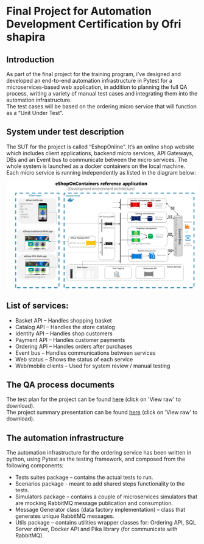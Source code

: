 # Final Project for Automation Development Certification by Ofri shapira 
## Introduction
As part of the final project for the training program, i've designed and developed an end-to-end automation infrastructure in
Pytest for a microservices-based web application, in addition to planning the full QA process,
writing a variety of manual test cases and integrating them into the automation infrastructure.<br />The test cases will be based on the ordering micro service that will function as a “Unit Under Test”.
 
## System under test description
The SUT for the project is called “EshopOnline”. It’s an online shop website which includes client applications, backend micro services, API Gateways, DBs and an Event bus to communicate between the micro services.
The whole system is launched as a docker containers on the local machine.
Each micro service is running independently as listed in the diagram below:

<img src="https://github.com/dotnet-architecture/eShopOnContainers/raw/dev/img/eShopOnContainers-architecture.png" alt="Eshop containers architecture">

## List of services:
* Basket API – Handles shopping basket
* Catalog API – Handles the store catalog
* Identity API – Handles shop customers
* Payment API – Handles customer payments
* Ordering API – Handles orders after purchases
* Event bus – Handles communications between services
* Web status – Shows the status of each service
* Web/mobile clients – Used for system review / manual testing

## The QA process documents
The test plan for the project can be found [here](https://github.com/OfriShapira/eshop-automation-qa-project/blob/ofri-shapira/documents/std/Test%20Plan%20-%20Orders%20Service%20-%20Ofri%20Shapira.docx) (click on 'View raw' to download).<br />
The project summary presentation can be found [here](https://github.com/OfriShapira/eshop-automation-qa-project/blob/ofri-shapira/documents/presentation/ordering-service-testing.pptx) (click on 'View raw' to download).

## The automation infrastructure
The automation infrastructure for the ordering service has been written in python, using Pytest as the testing framework, and composed from the following components:
* Tests suites package – contains the actual tests to run.
* Scenarios package - meant to add shared steps functionality to the tests.
* Simulators package – contains a couple of microservices simulators that are mocking RabbitMQ message publication and consumption.
* Message Generator class (data factory implementation) – class that generates unique RabbitMQ messages.
* Utils package – contains utilities wrapper classes for: Ordering API, SQL Server driver, Docker API and Pika library (for communicate with RabbitMQ).
